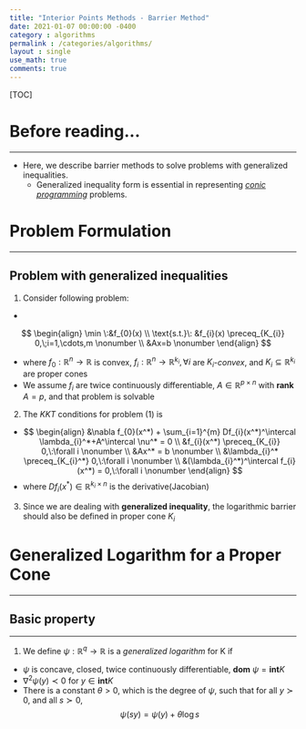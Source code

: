 ```yaml
---
title: "Interior Points Methods - Barrier Method"
date: 2021-01-07 00:00:00 -0400
category : algorithms
permalink : /categories/algorithms/
layout : single
use_math: true
comments: true
---
```



[TOC]
# Before reading...
___
+ Here, we describe barrier methods to solve problems with generalized inequalities.
  + Generalized inequality form is essential in representing *[conic programming](/categories/conic_programming/)* problems.
  

# Problem Formulation
___

## Problem with generalized inequalities

1. Consider following problem:  
+ 
$$
\begin{align}
\min \:&f_{0}(x)
\\
\text{s.t.}\: &f_{i}(x) \preceq_{K_{i}} 0,\;i=1,\cdots,m \nonumber
\\
&Ax=b \nonumber
\end{align}
$$
+ where $f_{0}:\mathbb{R}^{n}\rightarrow \mathbb{R}$ is convex, $f_{i} : \mathbb{R}^{n}\rightarrow \mathbb{R}^{k_{i}},\forall i$ are *$K_{i}$-convex*, and $K_{i}\subseteq \mathbb{R}^{k_{i}}$ are proper cones  
+ We assume $f_{i}$ are twice continuously differentiable, $A\in \mathbb{R}^{p \times n}$ with **rank** $A=p$, and that problem is solvable  

2. The *KKT* conditions for problem (1) is
+ $$
\begin{align}
&\nabla f_{0}(x^*) + \sum_{i=1}^{m} Df_{i}(x^*)^\intercal \lambda_{i}^*+A^\intercal \nu^* = 0 \\
&f_{i}(x^*) \preceq_{K_{i}} 0,\:\forall i \nonumber \\
&Ax^* = b \nonumber \\
&\lambda_{i}^* \preceq_{K_{i}^*} 0,\:\forall i \nonumber \\
&(\lambda_{i}^*)^\intercal f_{i}(x^*) = 0,\:\forall i \nonumber
\end{align}
$$  
+ where $Df_{i}(x^*) \in \mathbb{R}^{k_{i}\times n}$ is the derivative(Jacobian)
3. Since we are dealing with **generalized inequality**, the logarithmic barrier should also be defined in proper cone $K_{i}$

# Generalized Logarithm for a Proper Cone
___
## Basic property
___
1. We define $\psi:\mathbb{R}^{q}\rightarrow \mathbb{R}$ is a *generalized logarithm* for K if  
+ $\psi$ is concave, closed, twice continuously differentiable, **dom** $\psi= \textbf{int} K$
+ $\nabla^{2}\psi(y)\prec 0$ for $y \in \textbf{int}K$
+ There is a constant $\theta>0$, which is the degree of $\psi$, such that for all $y \succ 0$, and all $s \succ 0$,  
$$
\begin{equation*}
\psi(sy)=\psi(y) + \theta \log s
\end{equation*}
$$
